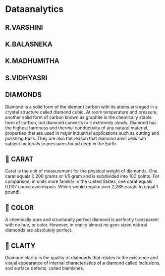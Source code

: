 # Dataanalytics
## R.VARSHINI
## K.BALASNEKA
## K.MADHUMITHA
## S.VIDHYASRI


## DIAMONDS
Diamond is a solid form of the element carbon with its atoms arranged in a crystal structure called diamond cubic. At room temperature and pressure, another solid form of carbon known as graphite is the chemically stable form of carbon, but diamond converts to it extremely slowly. Diamond has the highest hardness and thermal conductivity of any natural material, properties that are used in major industrial applications such as cutting and polishing tools. They are also the reason that diamond anvil cells can subject materials to pressures found deep in the Earth
## 	CARAT
Carat is the unit of measurement for the physical weight of diamonds. One carat equals 0.200 grams or 1/5 gram and is subdivided into 100 points. For comparison, in units more familiar in the United States, one carat equals 0.007 ounce avoirdupois. Which would require over 2,265 carats to equal 1 pound!.
## 	COLOR
A chemically pure and structurally perfect diamond is perfectly transparent with no hue, or color. However, in reality almost no gem-sized natural diamonds are absolutely perfect.
## 	CLAITY
Diamond clarity is the quality of diamonds that relates to the existence and visual appearance of internal characteristics of a diamond called inclusions, and surface defects, called blemishes.
